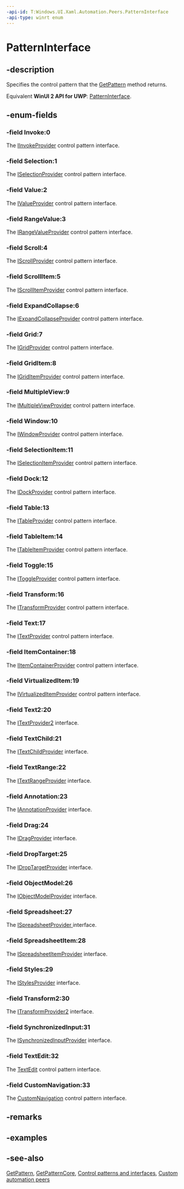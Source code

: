 ```yaml
---
-api-id: T:Windows.UI.Xaml.Automation.Peers.PatternInterface
-api-type: winrt enum
---
```


<!-- Enumeration syntax
public enum Windows.UI.Xaml.Automation.Peers.PatternInterface : int
-->

# PatternInterface

## -description
Specifies the control pattern that the [GetPattern](automationpeer_getpattern_2046576749.md) method returns.

Equivalent **WinUI 2 API for UWP**: [PatternInterface](/windows/winui/api/microsoft.ui.xaml.automation.peers.patterninterface).

## -enum-fields
### -field Invoke:0
The [IInvokeProvider](../windows.ui.xaml.automation.provider/iinvokeprovider.md) control pattern interface.

### -field Selection:1
The [ISelectionProvider](../windows.ui.xaml.automation.provider/iselectionprovider.md) control pattern interface.

### -field Value:2
The [IValueProvider](../windows.ui.xaml.automation.provider/ivalueprovider.md) control pattern interface.

### -field RangeValue:3
The [IRangeValueProvider](../windows.ui.xaml.automation.provider/irangevalueprovider.md) control pattern interface.

### -field Scroll:4
The [IScrollProvider](../windows.ui.xaml.automation.provider/iscrollprovider.md) control pattern interface.

### -field ScrollItem:5
The [IScrollItemProvider](../windows.ui.xaml.automation.provider/iscrollitemprovider.md) control pattern interface.

### -field ExpandCollapse:6
The [IExpandCollapseProvider](../windows.ui.xaml.automation.provider/iexpandcollapseprovider.md) control pattern interface.

### -field Grid:7
The [IGridProvider](../windows.ui.xaml.automation.provider/igridprovider.md) control pattern interface.

### -field GridItem:8
The [IGridItemProvider](../windows.ui.xaml.automation.provider/igriditemprovider.md) control pattern interface.

### -field MultipleView:9
The [IMultipleViewProvider](../windows.ui.xaml.automation.provider/imultipleviewprovider.md) control pattern interface.

### -field Window:10
The [IWindowProvider](../windows.ui.xaml.automation.provider/iwindowprovider.md) control pattern interface.

### -field SelectionItem:11
The [ISelectionItemProvider](../windows.ui.xaml.automation.provider/iselectionitemprovider.md) control pattern interface.

### -field Dock:12
The [IDockProvider](../windows.ui.xaml.automation.provider/idockprovider.md) control pattern interface.

### -field Table:13
The [ITableProvider](../windows.ui.xaml.automation.provider/itableprovider.md) control pattern interface.

### -field TableItem:14
The [ITableItemProvider](../windows.ui.xaml.automation.provider/itableitemprovider.md) control pattern interface.

### -field Toggle:15
The [IToggleProvider](../windows.ui.xaml.automation.provider/itoggleprovider.md) control pattern interface.

### -field Transform:16
The [ITransformProvider](../windows.ui.xaml.automation.provider/itransformprovider.md) control pattern interface.

### -field Text:17
The [ITextProvider](../windows.ui.xaml.automation.provider/itextprovider.md) control pattern interface.

### -field ItemContainer:18
The [IItemContainerProvider](../windows.ui.xaml.automation.provider/iitemcontainerprovider.md) control pattern interface.

### -field VirtualizedItem:19
The [IVirtualizedItemProvider](../windows.ui.xaml.automation.provider/ivirtualizeditemprovider.md) control pattern interface.

### -field Text2:20
The [ITextProvider2](../windows.ui.xaml.automation.provider/itextprovider2.md) interface.

### -field TextChild:21
The [ITextChildProvider](../windows.ui.xaml.automation.provider/itextchildprovider.md) interface.

### -field TextRange:22
The [ITextRangeProvider](../windows.ui.xaml.automation.provider/itextrangeprovider.md) interface.

### -field Annotation:23
The [IAnnotationProvider](../windows.ui.xaml.automation.provider/iannotationprovider.md) interface.

### -field Drag:24
The [IDragProvider](../windows.ui.xaml.automation.provider/idragprovider.md) interface.

### -field DropTarget:25
The [IDropTargetProvider](../windows.ui.xaml.automation.provider/idroptargetprovider.md) interface.

### -field ObjectModel:26
The [IObjectModelProvider](../windows.ui.xaml.automation.provider/iobjectmodelprovider.md) interface.

### -field Spreadsheet:27
The [ISpreadsheetProvider ](../windows.ui.xaml.automation.provider/ispreadsheetprovider.md) interface.

### -field SpreadsheetItem:28
The [ISpreadsheetItemProvider](../windows.ui.xaml.automation.provider/ispreadsheetitemprovider.md) interface.

### -field Styles:29
The [IStylesProvider](../windows.ui.xaml.automation.provider/istylesprovider.md) interface.

### -field Transform2:30
The [ITransformProvider2](../windows.ui.xaml.automation.provider/itransformprovider2.md) interface.

### -field SynchronizedInput:31
The [ISynchronizedInputProvider](../windows.ui.xaml.automation.provider/isynchronizedinputprovider.md) interface.

### -field TextEdit:32
The [TextEdit](/windows/desktop/api/uiautomationcore/nn-uiautomationcore-itexteditprovider) control pattern interface.

### -field CustomNavigation:33
The [CustomNavigation](../windows.ui.xaml.automation.provider/icustomnavigationprovider.md) control pattern interface.

## -remarks

## -examples

## -see-also
[GetPattern](automationpeer_getpattern_2046576749.md), [GetPatternCore](automationpeer_getpatterncore_1167667011.md), [Control patterns and interfaces](/windows/uwp/accessibility/control-patterns-and-interfaces), [Custom automation peers](/windows/uwp/accessibility/custom-automation-peers)
